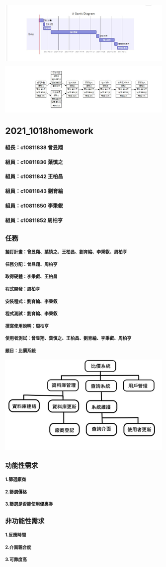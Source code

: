 
![gantt](小組甘特圖.jpg)

![PERTCPM](PERTCPM.jpg)

# 2021_1018homework


### 組長：c10811838 曾昱翔
### 組員：c10811836 葉慎之
### 組員：c10811842 王柏昌
### 組員：c10811843 劉育綸
### 組員：c10811850 李秉叡
### 組員：c10811852 周柏亨

## 任務
#### 擬訂計畫：曾昱翔、葉慎之、王柏昌、劉育綸、李秉叡、周柏亨
#### 任務分配：曾昱翔、周柏亨
#### 取得硬體：李秉叡、王柏昌
#### 程式開發：周柏亨
#### 安裝程式：劉育綸、李秉叡
#### 程式測試：劉育綸、李秉叡
#### 撰寫使用說明：周柏亨
#### 使用者測試：曾昱翔、葉慎之、王柏昌、劉育綸、李秉叡、周柏亨

#### 題目：比價系統

![](2021_1018HW第二題.png)

## 功能性需求
#### 1.篩選廠商
#### 2.篩選價格
#### 3.篩選是否能使用優惠券

## 非功能性需求
#### 1.反應時間
#### 2.介面親合度
#### 3.可靠度高
